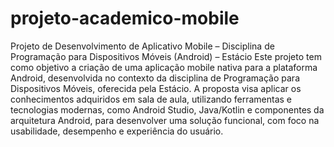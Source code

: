 # projeto-academico-mobile
Projeto de Desenvolvimento de Aplicativo Mobile – Disciplina de Programação para Dispositivos Móveis (Android) – Estácio  Este projeto tem como objetivo a criação de uma aplicação mobile nativa para a plataforma Android, desenvolvida no contexto da disciplina de Programação para Dispositivos Móveis, oferecida pela Estácio. A proposta visa aplicar os conhecimentos adquiridos em sala de aula, utilizando ferramentas e tecnologias modernas, como Android Studio, Java/Kotlin e componentes da arquitetura Android, para desenvolver uma solução funcional, com foco na usabilidade, desempenho e experiência do usuário.
